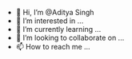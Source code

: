 - 👋 Hi, I’m @Aditya Singh
- 👀 I’m interested in ...
- 🌱 I’m currently learning ...
- 💞️ I’m looking to collaborate on ...
- 📫 How to reach me ...

<!---
skylar69-wtf/skylar69-wtf is a ✨ special ✨ repository because its `README.md` (this file) appears on your GitHub profile.
You can click the Preview link to take a look at your changes.
--->
